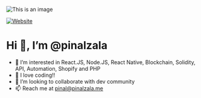 
![This is an image](https://pinalzala.me/images/banner.png)

[![Website](https://pinalzala.me/images/websitepinal.png?style=flat-square)](https://pinalzala.me)

#   Hi 👋, I’m @pinalzala
- 👀 I’m interested in React.JS, Node.JS, React Native, Blockchain, Solidity, API, Automation, Shopify and PHP
- 🌱 I love coding!!
- 💞️ I’m looking to collaborate with dev community
- 📫 Reach me at pinal@pinalzala.me

<!---
pinalzala/pinalzala is a ✨ special ✨ repository because its `README.md` (this file) appears on your GitHub profile.
You can click the Preview link to take a look at your changes.
--->

